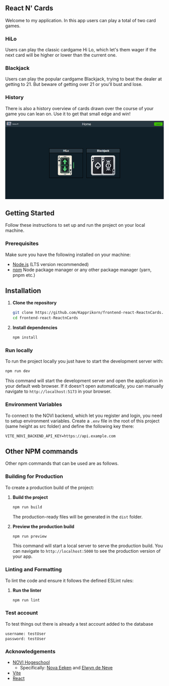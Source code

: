 ## React N' Cards

Welcome to my application. In this app users can play a total of two card games.

### HiLo

Users can play the classic cardgame Hi Lo, which let's them wager if the next card will be higher or lower than the current one.

### Blackjack

Users can play the popular cardgame Blackjack, trying to beat the dealer at getting to 21.
But beware of getting over 21 or you'll bust and lose.

### History

There is also a history overview of cards drawn over the course of your game you can lean on.
Use it to get that small edge and win!

![App Preview](public/preview_image.png)

## Getting Started

Follow these instructions to set up and run the project on your local machine.

### Prerequisites

Make sure you have the following installed on your machine:
- [Node.js](https://nodejs.org/) (LTS version recommended)
- [npm](https://www.npmjs.com/) Node package manager or any other package manager (yarn, pnpm etc.)

## Installation

1. **Clone the repository**

   ```sh
   git clone https://github.com/Kapprikorn/frontend-react-ReactnCards.git
   cd frontend-react-ReactnCards
   ```

2. **Install dependencies**

   ```sh
   npm install
   ```

### Run locally

To run the project locally you just have to start the development server with:

   ```sh
   npm run dev
   ```

   This command will start the development server and open the application in your default web browser. If it doesn't open automatically, you can manually navigate to `http://localhost:5173` in your browser.

### Environment Variables

To connect to the NOVI backend, which let you register and login, you need to setup environment variables. 
Create a `.env` file in the root of this project (same height as src folder) and define the following key there:

```plaintext
VITE_NOVI_BACKEND_API_KEY=https://api.example.com
```

## Other NPM commands

Other npm commands that can be used are as follows.

### Building for Production

To create a production build of the project:

1. **Build the project**

   ```sh
   npm run build
   ```

   The production-ready files will be generated in the `dist` folder.

2. **Preview the production build**

   ```sh
   npm run preview
   ```

   This command will start a local server to serve the production build. You can navigate to `http://localhost:5000` to see the production version of your app.

### Linting and Formatting

To lint the code and ensure it follows the defined ESLint rules:

1. **Run the linter**

   ```sh
   npm run lint
   ```

### Test account

To test things out there is already a test account added to the database

```plaintext
username: testUser
password: testUser
```
   
### Acknowledgements

- [NOVI Hogeschool](https://www.novi.nl)
  - Specifically: [Nova Eeken](https://info.novi.nl/nl/overzicht-hoofddocenten-sme) and [Elwyn de Neve](https://info.novi.nl/nl/overzicht-hoofddocenten-sme)
- [Vite](https://vitejs.dev/)
- [React](https://reactjs.org/)
